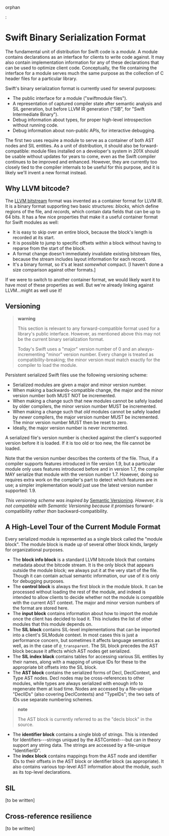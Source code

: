 orphan

:   

Swift Binary Serialization Format
=================================

The fundamental unit of distribution for Swift code is a *module.* A
module contains declarations as an interface for clients to write code
against. It may also contain implementation information for any of these
declarations that can be used to optimize client code. Conceptually, the
file containing the interface for a module serves much the same purpose
as the collection of C header files for a particular library.

Swift's binary serialization format is currently used for several
purposes:

-   The public interface for a module ("swiftmodule files").
-   A representation of captured compiler state after semantic analysis
    and SIL generation, but before LLVM IR generation ("SIB", for "Swift
    Intermediate Binary").
-   Debug information about types, for proper high-level introspection
    without running code.
-   Debug information about non-public APIs, for interactive debugging.

The first two uses require a module to serve as a container of both AST
nodes and SIL entities. As a unit of distribution, it should also be
forward-compatible: module files installed on a developer's system in
201X should be usable without updates for years to come, even as the
Swift compiler continues to be improved and enhanced. However, they are
currently too closely tied to the compiler internals to be useful for
this purpose, and it is likely we'll invent a new format instead.

Why LLVM bitcode?
-----------------

The [LLVM bitstream](http://llvm.org/docs/BitCodeFormat.html) format was
invented as a container format for LLVM IR. It is a binary format
supporting two basic structures: *blocks,* which define regions of the
file, and *records,* which contain data fields that can be up to 64
bits. It has a few nice properties that make it a useful container
format for Swift modules as well:

-   It is easy to skip over an entire block, because the block's length
    is recorded at its start.
-   It is possible to jump to specific offsets *within* a block without
    having to reparse from the start of the block.
-   A format change doesn't immediately invalidate existing bitstream
    files, because the stream includes layout information for
    each record.
-   It's a binary format, so it's at least *somewhat* compact. \[I
    haven't done a size comparison against other formats.\]

If we were to switch to another container format, we would likely want
it to have most of these properties as well. But we're already linking
against LLVM...might as well use it!

Versioning
----------

> **warning**
>
> This section is relevant to any forward-compatible format used for a
> library's public interface. However, as mentioned above this may not
> be the current binary serialization format.
>
> Today's Swift uses a "major" version number of 0 and an
> always-incrementing "minor" version number. Every change is treated as
> compatibility-breaking; the minor version must match exactly for the
> compiler to load the module.

Persistent serialized Swift files use the following versioning scheme:

-   Serialized modules are given a major and minor version number.
-   When making a backwards-compatible change, the major and the minor
    version number both MUST NOT be incremented.
-   When making a change such that new modules cannot be safely loaded
    by older compilers, the minor version number MUST be incremented.
-   When making a change such that *old* modules cannot be safely loaded
    by *newer* compilers, the major version number MUST be incremented.
    The minor version number MUST then be reset to zero.
-   Ideally, the major version number is never incremented.

A serialized file's version number is checked against the client's
supported version before it is loaded. If it is too old or too new, the
file cannot be loaded.

Note that the version number describes the contents of the file. Thus,
if a compiler supports features introduced in file version 1.9, but a
particular module only uses features introduced before and in version
1.7, the compiler MAY serialize that module with the version number 1.7.
However, doing so requires extra work on the compiler's part to detect
which features are in use; a simpler implementation would just use the
latest version number supported: 1.9.

*This versioning scheme was inspired by* [Semantic
Versioning](http://semver.org). *However, it is not compatible with
Semantic Versioning because it promises* forward-compatibility *rather
than* backward-compatibility.

A High-Level Tour of the Current Module Format
----------------------------------------------

Every serialized module is represented as a single block called the
"module block". The module block is made up of several other block
kinds, largely for organizational purposes.

-   The **block info block** is a standard LLVM bitcode block that
    contains metadata about the bitcode stream. It is the only block
    that appears outside the module block; we always put it at the very
    start of the file. Though it can contain actual semantic
    information, our use of it is only for debugging purposes.
-   The **control block** is always the first block in the module block.
    It can be processed without loading the rest of the module, and
    indeed is intended to allow clients to decide whether not the module
    is compatible with the current AST context. The major and minor
    version numbers of the format are stored here.
-   The **input block** contains information about how to import the
    module once the client has decided to load it. This includes the
    list of other modules that this module depends on.
-   The **SIL block** contains SIL-level implementations that can be
    imported into a client's SILModule context. In most cases this is
    just a performance concern, but sometimes it affects language
    semantics as well, as in the case of `@_transparent`. The SIL block
    precedes the AST block because it affects which AST nodes
    get serialized.
-   The **SIL index black** contains tables for accessing various SIL
    entities by their names, along with a mapping of unique IDs for
    these to the appropriate bit offsets into the SIL block.
-   The **AST block** contains the serialized forms of Decl,
    DeclContext, and Type AST nodes. Decl nodes may be cross-references
    to other modules, while types are always serialized with enough info
    to regenerate them at load time. Nodes are accessed by a file-unique
    "DeclIDs" (also covering DeclContexts) and "TypeIDs"; the two sets
    of IDs use separate numbering schemes.

> **note**
>
> The AST block is currently referred to as the "decls block" in the
> source.

-   The **identifier block** contains a single blob of strings. This is
    intended for Identifiers---strings uniqued by the ASTContext---but
    can in theory support any string data. The strings are accessed by a
    file-unique "IdentifierID".
-   The **index block** contains mappings from the AST node and
    identifier IDs to their offsets in the AST block or identifier block
    (as appropriate). It also contains various top-level AST information
    about the module, such as its top-level declarations.

SIL
---

\[to be written\]

Cross-reference resilience
--------------------------

\[to be written\]
